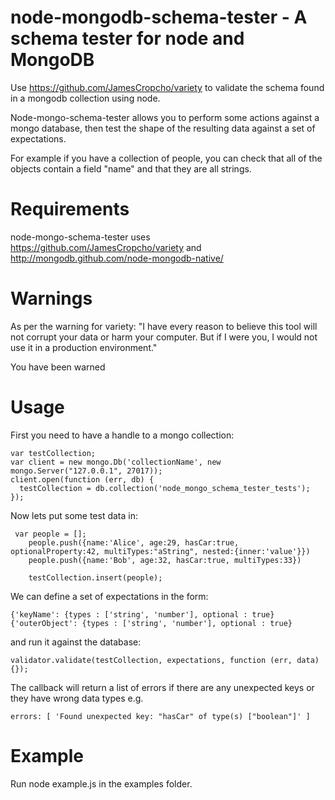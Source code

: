 node-mongodb-schema-tester -  A schema tester for node and MongoDB
================================================================

Use https://github.com/JamesCropcho/variety to validate the schema found in a mongodb collection using node.

Node-mongo-schema-tester allows you to perform some actions against a mongo database, then test the shape of the resulting data against a set of expectations.

For example if you have a collection of people, you can check that all of the objects contain a field "name" and that they are all strings.

Requirements
============

node-mongo-schema-tester uses https://github.com/JamesCropcho/variety and http://mongodb.github.com/node-mongodb-native/

Warnings
========

As per the warning for variety: "I have every reason to believe this tool will not corrupt your data or harm your computer. But if I were you, I would not use it in a production environment."

You have been warned

Usage
=====

First you need to have a handle to a mongo collection:

```
var testCollection;
var client = new mongo.Db('collectionName', new mongo.Server("127.0.0.1", 27017));
client.open(function (err, db) {
  testCollection = db.collection('node_mongo_schema_tester_tests');
});
```

Now lets put some test data in:

```
 var people = [];
    people.push({name:'Alice', age:29, hasCar:true, optionalProperty:42, multiTypes:"aString", nested:{inner:'value'}})
    people.push({name:'Bob', age:32, hasCar:true, multiTypes:33})

    testCollection.insert(people);
```

We can define a set of expectations in the form:

```
{'keyName': {types : ['string', 'number'], optional : true}
{'outerObject': {types : ['string', 'number'], optional : true}
```

and run it against the database:

```
validator.validate(testCollection, expectations, function (err, data) {});
```

The callback will return a list of errors if there are any unexpected keys or they have wrong data types e.g.

    errors: [ 'Found unexpected key: "hasCar" of type(s) ["boolean"]' ]

Example
=======

Run node example.js in the examples folder.
